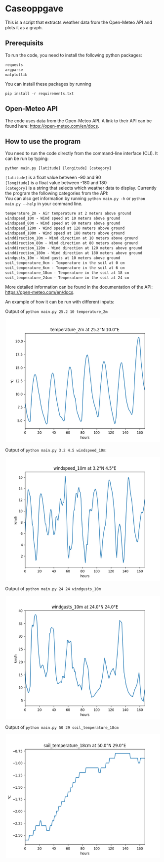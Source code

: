 # Caseoppgave
This is a script that extracts weather data from the Open-Meteo API and plots it as a graph.

## Prerequisits
To run the code, you need to install the following python packages:

```
requests
argparse
matplotlib
```
You can install these packages by running

```
pip install -r requirements.txt
```

## Open-Meteo API
The code uses data from the Open-Meteo API. A link to their API can be found here: https://open-meteo.com/en/docs.

## How to use the program
You need to run the code directly from the command-line interface (CLI). It can be run by typing:

```
python main.py [latitude] [longitude] [category]
```

`[latitude]` is a float value between -90 and 90 \
`[longitude]` is a float value between -180 and 180 \
`[category]` is a string that selects which weather data to display. Currently the program the following categories from the API: \
You can also get information by running `python main.py -h` or `python main.py --help` in your command line.

```
temperature_2m - Air temperature at 2 meters above ground
windspeed_10m - Wind speed at 10 meters above ground
windspeed_80m - Wind speed at 80 meters above ground
windspeed_120m - Wind speed at 120 meters above ground
windspeed_180m - Wind speed at 180 meters above ground
winddirection_10m - Wind direction at 10 meters above ground
winddirection_80m - Wind direction at 80 meters above ground
winddirection_120m - Wind direction at 120 meters above ground
winddirection_180m - Wind direction at 180 meters above ground
windgusts_10m - Wind gusts at 10 meters above ground
soil_temperature_0cm - Temperature in the soil at 0 cm 
soil_temperature_6cm - Temperature in the soil at 6 cm 
soil_temperature_18cm - Temperature in the soil at 18 cm 
soil_temperature_24cm - Temperature in the soil at 24 cm 
```
More detailed information can be found in the documentation of the API: https://open-meteo.com/en/docs.

An example of how it can be run with different inputs:

Output of `python main.py 25.2 10 temperature_2m`
<p align = "center">
<img width = "500" height = "400" src = "images/temperature_2m.png">
</p>

Output of `python main.py 3.2 4.5 windspeed_10m`:
<p align = "center">
<img width = "500" height = "400" src = "images/windspeed_10m.png">
</p>

Output of `python main.py 24 24 windgusts_10m`
<p align = "center">
<img width = "500" height = "400" src = "images/windgusts_10m.png">
</p>

Output of `python main.py 50 29 soil_temperature_18cm`
<p align = "center">
<img width = "500" height = "400" src = "images/soil_temperature_18cm.png">
</p>


